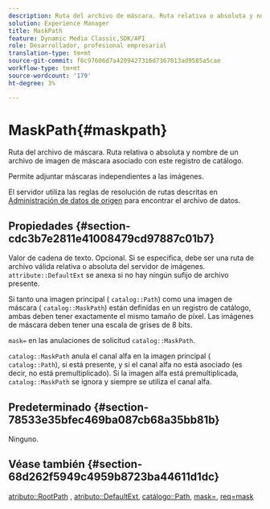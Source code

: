```yaml
---
description: Ruta del archivo de máscara. Ruta relativa o absoluta y nombre de un archivo de imagen de máscara asociado con este registro de catálogo.
solution: Experience Manager
title: MaskPath
feature: Dynamic Media Classic,SDK/API
role: Desarrollador, profesional empresarial
translation-type: tm+mt
source-git-commit: f6c97606d7a4209427316d7367013ad9585a5cae
workflow-type: tm+mt
source-wordcount: '179'
ht-degree: 3%

---
```



# MaskPath{#maskpath}

Ruta del archivo de máscara. Ruta relativa o absoluta y nombre de un archivo de imagen de máscara asociado con este registro de catálogo.

Permite adjuntar máscaras independientes a las imágenes.

El servidor utiliza las reglas de resolución de rutas descritas en [Administración de datos de origen](/help/aem-is-ir-api/is-api/image-serving-api-ref/c-configuration-and-administration/c-configuration-and-administration.md) para encontrar el archivo de datos.

## Propiedades {#section-cdc3b7e2811e41008479cd97887c01b7}

Valor de cadena de texto. Opcional. Si se especifica, debe ser una ruta de archivo válida relativa o absoluta del servidor de imágenes. `attribute::DefaultExt` se anexa si no hay ningún sufijo de archivo presente.

Si tanto una imagen principal ( `catalog::Path`) como una imagen de máscara ( `catalog::MaskPath`) están definidas en un registro de catálogo, ambas deben tener exactamente el mismo tamaño de píxel. Las imágenes de máscara deben tener una escala de grises de 8 bits.

`mask=` en las anulaciones de solicitud  `catalog::MaskPath`.

`catalog::MaskPath` anula el canal alfa en la imagen principal (  `catalog::Path`), si está presente, y si el canal alfa no está asociado (es decir, no está premultiplicado). Si la imagen alfa está premultiplicada, `catalog::MaskPath` se ignora y siempre se utiliza el canal alfa.

## Predeterminado {#section-78533e35bfec469ba087cb68a35bb81b}

Ninguno.

## Véase también {#section-68d262f5949c4959b8723ba44611d1dc}

[atributo::RootPath](/help/aem-is-ir-api/is-api/image-catalog/image-serving-api-ref/c-image-catalog-reference/c-attributes-reference/r-rootpath.md) ,  [atributo::DefaultExt](/help/aem-is-ir-api/is-api/image-catalog/image-serving-api-ref/c-image-catalog-reference/c-attributes-reference/r-defaultext.md),  [catálogo::Path](../../../../../../is-api/image-catalog/image-serving-api-ref/c-image-catalog-reference/c-image-svg-data-reference/c-image-data-reference/r-path-cat.md#reference-306afcaff172440ca81b85da8d78213c),  [mask=](/help/aem-is-ir-api/is-api/http-ref/image-serving-api-ref/c-http-protocol-reference/c-command-reference/r-mask.md),  [req=mask](/help/aem-is-ir-api/is-api/http-ref/image-serving-api-ref/c-http-protocol-reference/c-command-reference/r-req/r-req.md)
